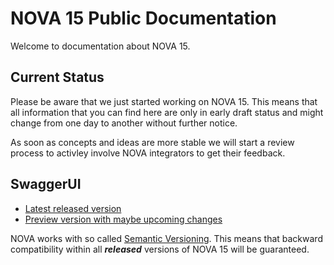 # NOVA 15 Public Documentation #
Welcome to documentation about NOVA 15.

## Current Status ##
Please be aware that we just started working on NOVA 15. This means that all information that you can find here are only in early draft status and might change from one day to another without further notice.

As soon as concepts and ideas are more stable we will start a review process to activley involve NOVA integrators to get their feedback.

## SwaggerUI ##
* [Latest released version](https://nova-sbb.github.io/nova/latest)
* [Preview version with maybe upcoming changes](https://nova-sbb.github.io/nova/preview)



NOVA works with so called [Semantic Versioning](https://semver.org). This means that backward compatibility within all ***released*** versions of NOVA 15 will be guaranteed. 



